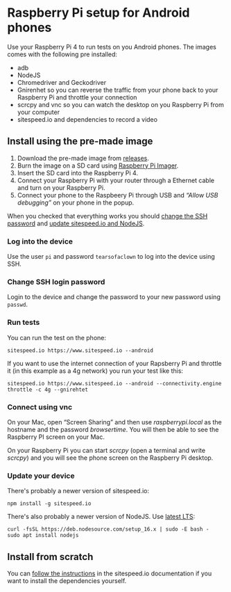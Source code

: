 # Raspberry Pi setup for Android phones

Use your Raspberry Pi 4 to run tests on you Android phones. The images comes with the following pre installed:
* adb
* NodeJS
* Chromedriver and Geckodriver
* Gnirenhet so you can reverse the traffic from your phone back to your Raspberry Pi and throttle your connection
* scrcpy and vnc so you can watch the desktop on you Raspberry Pi from your computer
* sitespeed.io and dependencies to record a video


## Install using the pre-made image
1. Download the pre-made image from [releases](https://github.com/sitespeedio/raspberrypi/releases).
2. Burn the image on a SD card using [Raspberry Pi Imager](https://www.raspberrypi.com/software/).
3. Insert the SD card into the Raspberry Pi 4.
4. Connect your Raspberry Pi with your router through a Ethernet cable and turn on your Raspberry Pi.
5. Connect your phone to the Raspbeery Pi through USB and *“Allow USB debugging”* on your phone in the popup.

When you checked that everything works you should [change the SSH password](#change-ssh-login-password) and [update sitespeed.io and NodeJS](#update-your-device).

### Log into the device
Use the user `pi` and password `tearsofaclown` to log into the device using SSH.

### Change SSH login password
Login to the device and change the password to your new password using `passwd`.

### Run tests
You can run the test on the phone:
```
sitespeed.io https://www.sitespeed.io --android
```

If you want to use the internet connection of your Rapsberry Pi and throttle it (in this example as a 4g network) you run your test like this:

```
sitespeed.io https://www.sitespeed.io --android --connectivity.engine throttle -c 4g --gnirehtet
```

### Connect using vnc

On your Mac, open “Screen Sharing” and then use *raspberrypi.local* as the hostname and the password *browsertime*. You will then be able to see the Raspberry PI screen on your Mac. 

On your Raspberry Pi you can start *scrcpy* (open a terminal and write  *scrcpy*) and you will see the phone screen on the Raspberry Pi desktop.

### Update your device
There's probably a newer version of sitespeed.io:

```
npm install -g sitespeed.io
```

There's also probably a newer version of NodeJS. Use [latest LTS](https://nodejs.org/en/):
```
curl -fsSL https://deb.nodesource.com/setup_16.x | sudo -E bash -
sudo apt install nodejs
```

## Install from scratch
You can [follow the instructions](https://www.sitespeed.io/documentation/sitespeed.io/installation/#raspberry-pi) in the sitespeed.io documentation if you want to install the dependencies yourself.
